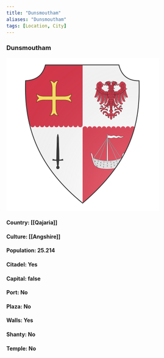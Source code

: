 ```yaml
---
title: "Dunsmoutham"
aliases: "Dunsmoutham"
tags: [Location, City]
---
```

### Dunsmoutham
![](attachment/0fc4ba4812e51c65a74bccfc35fb5fa2.svg)

#### Country: [[Qajaria]]

#### Culture: [[Angshire]]

#### Population: 25.214

#### Citadel: Yes

#### Capital: false

#### Port: No

#### Plaza: No

#### Walls: Yes

#### Shanty: No

#### Temple: No

